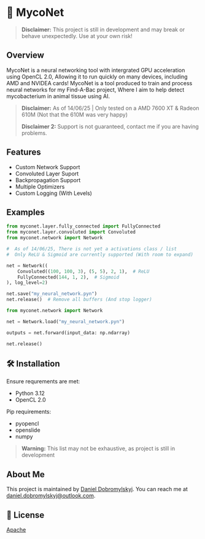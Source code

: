 # 🦠 MycoNet


> **Disclaimer:** This project is still in development and may break or behave unexpectedly. Use at your own risk!



## Overview

MycoNet is a neural networking tool with intergrated GPU acceleration using OpenCL 2.0, Allowing it to run quickly on many devices, including AMD and NVIDEA cards!
MycoNet is a tool produced to train and process neural networks for my Find-A-Bac project, Where I aim to help detect mycobacterium in animal tissue using AI.

> **Disclaimer:** As of 14/06/25 | Only tested on a AMD 7600 XT & Radeon 610M (Not that the 610M was very happy)
>
> **Disclaimer 2:** Support is not guaranteed, contact me if you are having problems.

## Features

- Custom Network Support
- Convoluted Layer Suport
- Backpropagation Support
- Multiple Optimizers
- Custom Logging (With Levels)

## Examples

```python
from myconet.layer.fully_connected import FullyConnected
from myconet.layer.convoluted import Convoluted
from myconet.network import Network

#  As of 14/06/25, There is not yet a activations class / list
#  Only ReLU & Sigmoid are currently supported (With room to expand)

net = Network((
    Convoluted((100, 100, 3), (5, 5), 2, 1),  # ReLU
    FullyConnected(144, 1, 2),  # Sigmoid
), log_level=2)

net.save("my_neural_network.pyn")
net.release()  # Remove all buffers (And stop logger)

```

```python
from myconet.network import Network

net = Network.load("my_neural_network.pyn")

outputs = net.forward(input_data: np.ndarray)

net.release()

```

## 🛠️ Installation

Ensure requrements are met:
- Python 3.12
- OpenCL 2.0

Pip requirements:
- pyopencl
- openslide
- numpy

> **Warning:** This list may not be exhaustive, as project is still in development

## About Me

This project is maintained by [Daniel Dobromylskyj](https://github.com/DanielDobromylskyj). You can reach me at daniel.dobromylskyj@outlook.com.

## 📝 License

[Apache](LICENSE)
